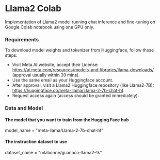 # Llama2 Colab
 Implementation of Llama2 model running chat inference and fine-tuning on Google Colab notebook using one GPU only.

 ### Requirements
 To download model weights and tokenizer from Huggingface, follow these steps:

- Visit Meta AI website, accept their License: https://ai.meta.com/resources/models-and-libraries/llama-downloads/ (approval usually within 30 mins).
- Use the same email as your Huggingface account.
- After approval, visit a Llama2 Huggingface repository (like Llama2-7B): https://huggingface.co/meta-llama/Llama-2-7b-chat-hf.
- Request access again (access should be granted immediately).

 ### Data and Model
 #### The model that you want to train from the Hugging Face hub
model_name = "meta-llama/Llama-2-7b-chat-hf"
 #### The instruction dataset to use
dataset_name = "mlabonne/guanaco-llama2-1k"
